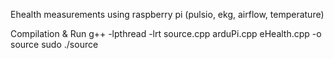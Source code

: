 Ehealth measurements using raspberry pi (pulsio, ekg, airflow, temperature)

Compilation & Run
g++ -lpthread -lrt source.cpp arduPi.cpp eHealth.cpp -o source
sudo ./source